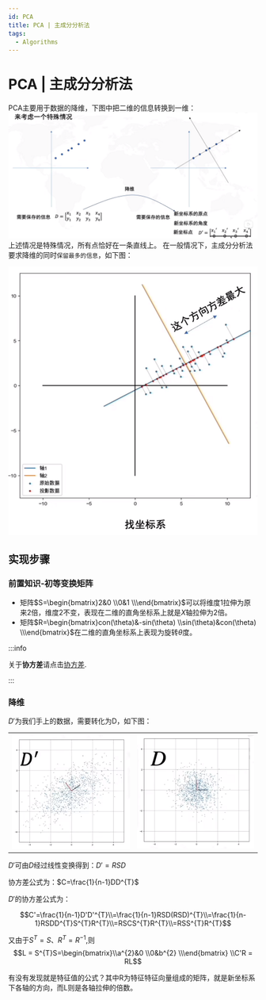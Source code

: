 ```yaml
---
id: PCA
title: PCA | 主成分分析法
tags:
  - Algorithms
---
```

# PCA | 主成分分析法
PCA主要用于数据的降维，下图中把二维的信息转换到一维：
![](images/pca.png)
上述情况是特殊情况，所有点恰好在一条直线上。
在一般情况下，主成分分析法要求降维的同时`保留最多的信息`，如下图：

![](images/pca2.png)

## 实现步骤
### 前置知识-初等变换矩阵
- 矩阵$S=\begin{bmatrix}2&0 \\0&1 \\\end{bmatrix}$可以将维度1拉伸为原来2倍，维度2不变，表现在二维的直角坐标系上就是$X$轴拉伸为2倍。  
- 矩阵$R=\begin{bmatrix}con(\theta)&-sin(\theta) \\sin(\theta)&con(\theta) \\\end{bmatrix}$在二维的直角坐标系上表现为旋转$\theta$度。

:::info

关于**协方差**请点击[协方差](../../Math/Linear%20Algebra/cov.md).

:::

### 降维
$D'$为我们手上的数据，需要转化为D，如下图： 

|||
|---|---|
|![](images/pca3.png)|![](images/pca4.png)|  

$D'$可由$D$经过线性变换得到：$D' = RSD$ 

协方差公式为：$C=\frac{1}{n-1}DD^{T}$

$D'$的协方差公式为：  

$$C'=\frac{1}{n-1}D'D'^{T}\\=\frac{1}{n-1}RSD(RSD)^{T}\\=\frac{1}{n-1}RSDD^{T}S^{T}R^{T}\\=RSCS^{T}R^{T}\\=RSS^{T}R^{T}$$    

又由于$S^{T} = S$、$R^{T} = R^{-1}$,则
$$L = S^{T}S=\begin{bmatrix}\\a^{2}&0 \\0&b^{2} \\\end{bmatrix} \\C'R = RL$$  

有没有发现就是特征值的公式？其中R为特征特征向量组成的矩阵，就是新坐标系下各轴的方向，而L则是各轴拉伸的倍数。